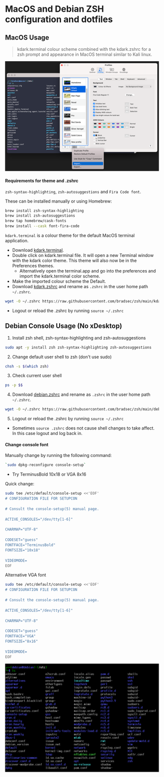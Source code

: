 # MacOS and Debian ZSH configuration and dotfiles

## MacOS Usage
> kdark.terminal colour scheme combined with the kdark.zshrc for a zsh prompt and appearance in MacOS terminal similar to Kali linux.  

![kdark.terminal](/previewmacos.png)

#### Requirements for theme and .zshrc 
`zsh-syntax-highlighting`, `zsh-autosuggestions` and `Fira Code font`.

These can be installed manually or using Homebrew:

```sh
brew install zsh-syntax-highlighting
brew install zsh-autosuggestions
brew tap homebrew/cask-fonts
brew install --cask font-fira-code
```
`kdark.terminal` is a colour theme for the default MacOS terminal application. 

- Download [kdark.terminal](https://github.com/bradsec/zsh/blob/main/kdark.terminal).
- Double click on kdark.terminal file. It will open a new Terminal window with the kdark color theme. This theme will also now be in the Preferences themes.
  - Alternatively open the terminal.app and go into the preferences and import the kdark.terminal color scheme. 
- Make the imported colour scheme the Default.  
- Download [kdark.zshrc](https://github.com/bradsec/zsh/blob/main/kdark.zshrc) and rename as `.zshrc` in the user home path `~/.zshrc`.  
```sh
wget -O ~/.zshrc https://raw.githubusercontent.com/bradsec/zsh/main/kdark.zshrc
```
- Logout or reload the .zshrc by running `source ~/.zshrc`


## Debian Console Usage (No xDesktop)
1. Install zsh shell, zsh-syntax-highlighting and zsh-autosuggestions
```sh
sudo apt -y install zsh zsh-syntax-highlighting zsh-autosuggestions
```
2. Change default user shell to zsh (don't use sudo)  
```sh
chsh -s $(which zsh)
```
3. Check current user shell
```sh
ps -p $$
```
4. Download [debian.zshrc](https://github.com/bradsec/zsh/blob/main/debian.zshrc) and rename as `.zshrc` in the user home path `~/.zshrc`.  
```sh
wget -O ~/.zshrc https://raw.githubusercontent.com/bradsec/zsh/main/debian.zshrc
```
5. Logout or reload the .zshrc by running `source ~/.zshrc`  
  - Sometimes `source .zshrc` does not cause shell changes to take affect. In this case logout and log back in.  

#### Change console font
Manually change by running the following command:  
```sh
`sudo dpkg-reconfigure console-setup`
```
- Try TerminusBold 10x18 or VGA 8x16

Quick change:
```sh
sudo tee /etc/default/console-setup <<'EOF'
# CONFIGURATION FILE FOR SETUPCON

# Consult the console-setup(5) manual page.

ACTIVE_CONSOLES="/dev/tty[1-6]"

CHARMAP="UTF-8"

CODESET="guess"
FONTFACE="TerminusBold"
FONTSIZE="10x18"

VIDEOMODE=
EOF
```
Alternative VGA font
```sh
sudo tee /etc/default/console-setup <<'EOF'
# CONFIGURATION FILE FOR SETUPCON

# Consult the console-setup(5) manual page.

ACTIVE_CONSOLES="/dev/tty[1-6]"

CHARMAP="UTF-8"

CODESET="guess"
FONTFACE="VGA"
FONTSIZE="8x16"

VIDEOMODE=
EOF
```

![debian.console](/previewdebian.png)
